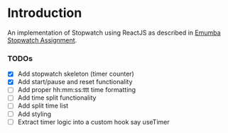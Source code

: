 # Introduction

An implementation of Stopwatch using ReactJS as described in [Emumba Stopwatch Assignment](https://github.com/emumba-com/handbooks/blob/master/Frontend/Assignments/stopwatch/README.md).

### TODOs

- [x] Add stopwatch skeleton (timer counter)
- [x] Add start/pause and reset functionality
- [ ] Add proper hh:mm:ss:ttt time formatting
- [ ] Add time split functionality
- [ ] Add split time list
- [ ] Add styling
- [ ] Extract timer logic into a custom hook say useTimer
